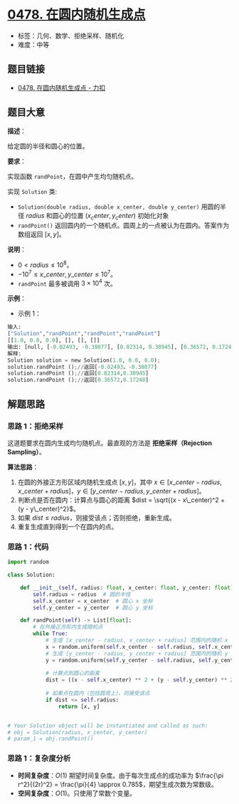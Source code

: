 # [0478. 在圆内随机生成点](https://leetcode.cn/problems/generate-random-point-in-a-circle/)

- 标签：几何、数学、拒绝采样、随机化
- 难度：中等

## 题目链接

- [0478. 在圆内随机生成点 - 力扣](https://leetcode.cn/problems/generate-random-point-in-a-circle/)

## 题目大意

**描述**：

给定圆的半径和圆心的位置。

**要求**：

实现函数 `randPoint`，在圆中产生均匀随机点。

实现 `Solution` 类:

- `Solution(double radius, double x_center, double y_center)` 用圆的半径 $radius$ 和圆心的位置 $(x_center, y_center)$ 初始化对象
- `randPoint()` 返回圆内的一个随机点。圆周上的一点被认为在圆内。答案作为数组返回 $[x, y]$。

**说明**：

- $0 \lt radius \le 10^{8}$。
- $-10^{7} \le x\_center, y\_center \le 10^{7}$。
- `randPoint` 最多被调用 $3 \times 10^{4}$ 次。

**示例**：

- 示例 1：

```python
输入: 
["Solution","randPoint","randPoint","randPoint"]
[[1.0, 0.0, 0.0], [], [], []]
输出: [null, [-0.02493, -0.38077], [0.82314, 0.38945], [0.36572, 0.17248]]
解释:
Solution solution = new Solution(1.0, 0.0, 0.0);
solution.randPoint ();//返回[-0.02493，-0.38077]
solution.randPoint ();//返回[0.82314,0.38945]
solution.randPoint ();//返回[0.36572,0.17248]
```

## 解题思路

### 思路 1：拒绝采样

这道题要求在圆内生成均匀随机点。最直观的方法是 **拒绝采样（Rejection Sampling）**。

**算法思路**：

1. 在圆的外接正方形区域内随机生成点 $[x, y]$，其中 $x \in [x\_center - radius, x\_center + radius]$，$y \in [y\_center - radius, y\_center + radius]$。
2. 判断点是否在圆内：计算点与圆心的距离 $dist = \sqrt{(x - x\_center)^2 + (y - y\_center)^2}$。
3. 如果 $dist \le radius$，则接受该点；否则拒绝，重新生成。
4. 重复生成直到得到一个在圆内的点。

### 思路 1：代码

```python
import random

class Solution:

    def __init__(self, radius: float, x_center: float, y_center: float):
        self.radius = radius  # 圆的半径
        self.x_center = x_center  # 圆心 x 坐标
        self.y_center = y_center  # 圆心 y 坐标

    def randPoint(self) -> List[float]:
        # 在外接正方形内生成随机点
        while True:
            # 生成 [x_center - radius, x_center + radius] 范围内的随机 x 坐标
            x = random.uniform(self.x_center - self.radius, self.x_center + self.radius)
            # 生成 [y_center - radius, y_center + radius] 范围内的随机 y 坐标
            y = random.uniform(self.y_center - self.radius, self.y_center + self.radius)
            
            # 计算点到圆心的距离
            dist = ((x - self.x_center) ** 2 + (y - self.y_center) ** 2) ** 0.5
            
            # 如果点在圆内（包括圆周上），则接受该点
            if dist <= self.radius:
                return [x, y]


# Your Solution object will be instantiated and called as such:
# obj = Solution(radius, x_center, y_center)
# param_1 = obj.randPoint()
```

### 思路 1：复杂度分析

- **时间复杂度**：$O(1)$ 期望时间复杂度。由于每次生成点的成功率为 $\frac{\pi r^2}{(2r)^2} = \frac{\pi}{4} \approx 0.785$，期望生成次数为常数级。
- **空间复杂度**：$O(1)$。只使用了常数个变量。
